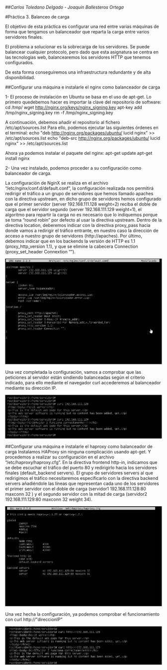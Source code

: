 ##*Carlos Toledano Delgado - Joaquín Ballesteros Ortega*

#Práctica 3. Balanceo de carga

El objetivo de esta práctica es configurar una red entre varias máquinas de forma que tengamos un balanceador que reparta la carga entre varios servidores finales.

El problema a solucionar es la sobrecarga de los servidores. Se puede balancear cualquier protocolo, pero dado que esta asignatura se centra en las tecnologías web, balancearemos los servidores HTTP que tenemos configurados.

De esta forma conseguiremos una infraestructura redundante y de alta disponibilidad.

##Configurar una máquina e instalarle el nginx como balanceador de carga

1- El proceso de instalación en Ubuntu se basa en el uso de apt-get. Lo primero quedebemos hacer es importar la clave del repositorio de software: cd /tmp/ wget http://nginx.org/keys/nginx_signing.key apt-key add /tmp/nginx_signing.key rm -f /tmp/nginx_signing.key

A continuación, debemos añadir el repositorio al fichero /etc/apt/sources.list Para ello, podemos ejecutar las siguientes órdenes en el terminal: echo "deb http://nginx.org/packages/ubuntu/ lucid nginx" >> /etc/apt/sources.list echo "deb-src http://nginx.org/packages/ubuntu/ lucid nginx" >> /etc/apt/sources.list

Ahora ya podemos instalar el paquete del nginx: apt-get update apt-get install nginx

2- Una vez instalado, podemos proceder a su configuración como balanceador de carga.

La configuración de NginX se realiza en el archivo “/etc/nginx/conf.d/default.conf”, la configuración realizada nos permitirá redirigir
 el tráfico a un grupo de servidores que hemos llamado apaches con la directiva upstream, en dicho grupo de servidores hemos configurado 
que el primer servidor (server 192.168.111.128 weight=2) reciba el doble de carga que el servidor segundo (server 192.168.111.129 weight=1), 
el algoritmo para repartir la carga no es necesario que lo indiquemos porque se toma “round robin” por defecto al usar la directiva upstream. 
Dentro de la directiva location, deberemos indicar con la directiva proxy_pass hacia donde vamos a redirigir el tráfico entrante, en nuestro 
caso la dirección de acceso a nuestro grupo de servidores (http://apaches). Por último, debemos indicar que en los backends la versión de HTTP 
es 1.1 (proxy_http_version 1.1), y que se elimine la cabecera Connection (proxy_set_header Connextion “”).



![curl](https://github.com/joaquinb25/SWAP1516/blob/master/Practicas/Practica3/img/2016-05-05%2011_08_01-Balanceador%20-%20VMware%20Workstation.png?raw=true)


Una vez completada la configuración, vamos a comprobar que las peticiones al servidor están sindiendo balanceadas según el criterio indicado, para ello mediante el navegador curl accederemos al balanceador mediante su dirección IP.


![curl](https://github.com/joaquinb25/SWAP1516/blob/master/Practicas/Practica3/img/2.png)



##Configurar una máquina e instalarle el haproxy como balanceador de carga
Instalamos HAProxy sin ninguna complicación usando apt-get. Y procedemos a realizar su configuración en el archivo “/etc/haproxy/haproxy.cfg”. En la directiva frontend http-in, indicamos que se debe escuchar el tráfico del puerto 80 y redirigirlo hacia los servidores finales (default_backend servers). El grupo de servidores servers al que redirigimos el tráfico necesitaremos especificarlo con la directiva backend servers añadiéndole las líneas que representan cada uno de los servidores el primer servidor con el doble de carga (servidor1 192.168.111.128:80 maxconn 32 ) y el segundo servidor con la mitad de carga (servidor2 192.168.111.129:80 maxconn 32 weight 34).

![curl](https://github.com/joaquinb25/SWAP1516/blob/master/Practicas/Practica3/img/3.png)


Una vez hecha la configuración, ya podemos comprobar el funcionamiento con curl http://"direccionIP"


![curl](https://github.com/joaquinb25/SWAP1516/blob/master/Practicas/Practica3/img/4.png)
